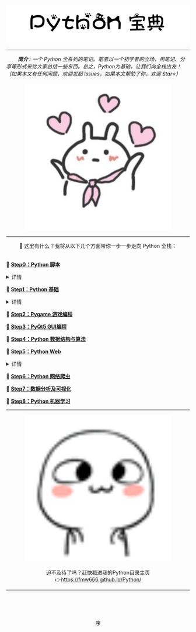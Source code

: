<div align="center">
    <img src="pics/tit.png">
</div>

---

&ensp;&ensp;&ensp;&ensp; ***简介 :** 一个 Python 全系列的笔记。笔者以一个初学者的立场，用笔记、分享等形式来给大家总结一些东西。总之，Python为基础，让我们向全栈出发！（如果本文有任何问题，欢迎发起 Issues，如果本文帮助了你，欢迎 Star⭐）*

<div align="center">
    <img src="https://github.com/fmw666/Python/blob/master/pics/cute1.jpg" width=400>
</div>

---

<div align="center">
    💌 这里有什么？我将从以下几个方面带你一步一步走向 Python 全栈：
</div>
<br>

📖 **[Step0：Python 脚本](step0-Python-Script)**

<details>
    <summary>详情</summary>
    <ul>
        <li></li>
    </ul>
</details>

📖 **[Step1：Python 基础](step1-Python-basis)**

<details>
    <summary>详情</summary>
    <ul>
        <li></li>
        <li>正则表达式（Regular Expression, RE）</li>
    </ul>
</details>

📖 **[Step2：Pygame 游戏编程](step2-Pygame)**

📖 **[Step3：PyQt5 GUI编程](step3-PyQt5-GUI)**

📖 **[Step4：Python 数据结构与算法](step4-Algorithm)**

📖 **[Step5：Python Web](step5-Python-web)**

<details>
    <summary>详情</summary>
    <ul>
        <li>（前导知识点：前端 / 计算机网络）</li>
        <li>正则表达式（Regular Expression, RE）</li>
    </ul>
</details>

📖 **[Step6：Python 网络爬虫](step6-Crawl)**

📖 **[Step7：数据分析及可视化](step7-Data-Analysis)**

📖 **[Step8：Python 机器学习](step8-Machine-Learning)**

---
<div align="center">
    <img src="https://github.com/fmw666/Python/blob/master/pics/emoj.gif?raw=true" width="400">
</div>
<br>
<div align="center">
    迫不及待了吗？赶快戳进我的Python目录主页
</div>
<div align="center">
    👉<a href="https://fmw666.github.io/Python/">https://fmw666.github.io/Python/</a>
</div>


---

<br><br><br>
<div align="center">
    序
</div>


